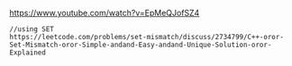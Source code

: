 https://www.youtube.com/watch?v=EpMeQJofSZ4
​
```
//using SET
https://leetcode.com/problems/set-mismatch/discuss/2734799/C++-oror-Set-Mismatch-oror-Simple-andand-Easy-andand-Unique-Solution-oror-Explained
```